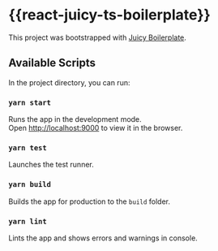 # {{react-juicy-ts-boilerplate}}

This project was bootstrapped with [Juicy Boilerplate](https://github.com/ohexus/react-juicy-js-boilerplate).

## Available Scripts

In the project directory, you can run:

### `yarn start`

Runs the app in the development mode.\
Open [http://localhost:9000](http://localhost:9000) to view it in the browser.

### `yarn test`

Launches the test runner.

### `yarn build`

Builds the app for production to the `build` folder.

### `yarn lint`

Lints the app and shows errors and warnings in console.
